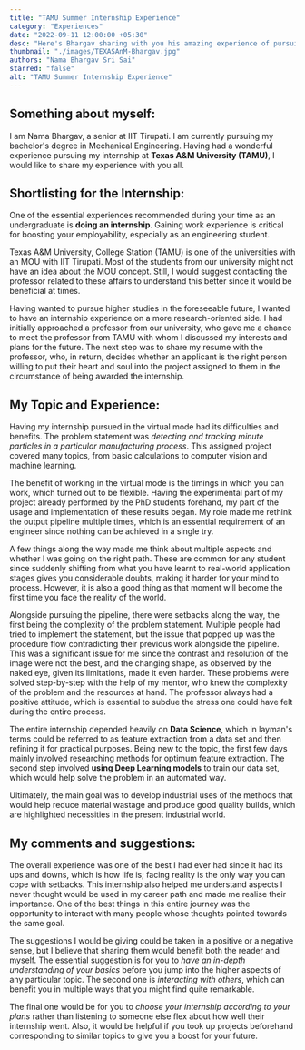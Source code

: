 ```yaml
---
title: "TAMU Summer Internship Experience"
category: "Experiences"
date: "2022-09-11 12:00:00 +05:30"
desc: "Here's Bhargav sharing with you his amazing experience of pursuing an internship at Texas A&M University."
thumbnail: "./images/TEXASAnM-Bhargav.jpg"
authors: "Nama Bhargav Sri Sai"
starred: "false"
alt: "TAMU Summer Internship Experience"
---
```


## Something about myself:

I am Nama Bhargav, a senior at IIT Tirupati. I am currently pursuing my bachelor's degree in Mechanical Engineering. Having had a wonderful experience pursuing my internship at **Texas A&M University (TAMU)**, I would like to share my experience with you all.

## Shortlisting for the Internship:

One of the essential experiences recommended during your time as an undergraduate is **doing an internship**. Gaining work experience is critical for boosting your employability, especially as an engineering student.

Texas A&M University, College Station (TAMU) is one of the universities with an MOU with IIT Tirupati. Most of the students from our university might not have an idea about the MOU concept. Still, I would suggest contacting the professor related to these affairs to understand this better since it would be beneficial at times.

Having wanted to pursue higher studies in the foreseeable future, I wanted to have an internship experience on a more research-oriented side. I had initially approached a professor from our university, who gave me a chance to meet the professor from TAMU with whom I discussed my interests and plans for the future. The next step was to share my resume with the professor, who, in return, decides whether an applicant is the right person willing to put their heart and soul into the project assigned to them in the circumstance of being awarded the internship.

## My Topic and Experience:

Having my internship pursued in the virtual mode had its difficulties and benefits. The problem statement was *detecting and tracking minute particles in a particular manufacturing process*. This assigned project covered many topics, from basic calculations to computer vision and machine learning. 

The benefit of working in the virtual mode is the timings in which you can work, which turned out to be flexible. Having the experimental part of my project already performed by the PhD students forehand, my part of the usage and implementation of these results began. My role made me rethink the output pipeline multiple times, which is an essential requirement of an engineer since nothing can be achieved in a single try. 

A few things along the way made me think about multiple aspects and whether I was going on the right path. These are common for any student since suddenly shifting from what you have learnt to real-world application stages gives you considerable doubts, making it harder for your mind to process. However, it is also a good thing as that moment will become the first time you face the reality of the world.

Alongside pursuing the pipeline, there were setbacks along the way, the first being the complexity of the problem statement. Multiple people had tried to implement the statement, but the issue that popped up was the procedure flow contradicting their previous work alongside the pipeline. This was a significant issue for me since the contrast and resolution of the image were not the best, and the changing shape, as observed by the naked eye, given its limitations, made it even harder. These problems were solved step-by-step with the help of my mentor, who knew the complexity of the problem and the resources at hand. The professor always had a positive attitude, which is essential to subdue the stress one could have felt during the entire process.

The entire internship depended heavily on **Data Science**, which in layman's terms could be referred to as feature extraction from a data set and then refining it for practical purposes. Being new to the topic, the first few days mainly involved researching methods for optimum feature extraction. The second step involved **using Deep Learning models** to train our data set, which would help solve the problem in an automated way.

Ultimately, the main goal was to develop industrial uses of the methods that would help reduce material wastage and produce good quality builds, which are highlighted necessities in the present industrial world.

## My comments and suggestions:

The overall experience was one of the best I had ever had since it had its ups and downs, which is how life is; facing reality is the only way you can cope with setbacks. This internship also helped me understand aspects I never thought would be used in my career path and made me realise their importance. One of the best things in this entire journey was the opportunity to interact with many people whose thoughts pointed towards the same goal.

The suggestions I would be giving could be taken in a positive or a negative sense, but I believe that sharing them would benefit both the reader and myself. The essential suggestion is for you to *have an in-depth understanding of your basics* before you jump into the higher aspects of any particular topic. 
The second one is *interacting with others*, which can benefit you in multiple ways that you might find quite remarkable.

The final one would be for you to *choose your internship according to your plans* rather than listening to someone else flex about how well their internship went. Also, it would be helpful if you took up projects beforehand corresponding to similar topics to give you a boost for your future.
